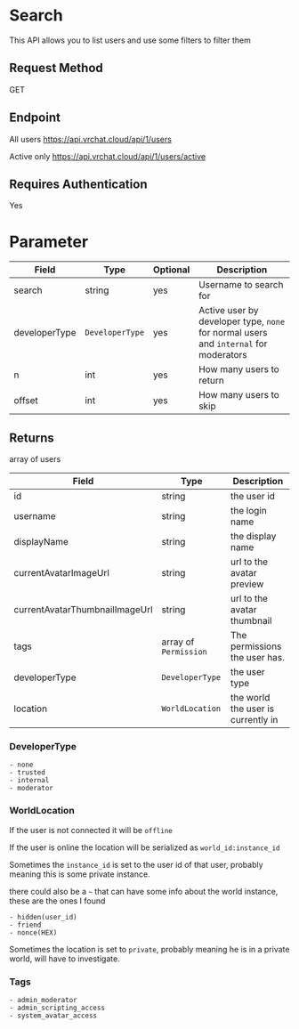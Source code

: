 # Search

This API allows you to list users and use some filters to filter them

## Request Method 
GET

## Endpoint
All users 
https://api.vrchat.cloud/api/1/users

Active only
https://api.vrchat.cloud/api/1/users/active

## Requires Authentication
Yes

# Parameter

Field | Type | Optional | Description
------|------|----------|------------
search | string | yes | Username to search for
developerType | `DeveloperType` | yes | Active user by developer type, `none` for normal users and `internal` for moderators
n | int | yes | How many users to return
offset | int | yes | How many users to skip

## Returns 

array of users

Field | Type | Description
------|------|------------
id | string | the user id
username | string | the login name
displayName | string | the display name
currentAvatarImageUrl | string | url to the avatar preview
currentAvatarThumbnailImageUrl | string | url to the avatar thumbnail
tags | array of `Permission` | The permissions the user has. 
developerType | `DeveloperType` | the user type
location | `WorldLocation` | the world the user is currently in

### DeveloperType

    - none
    - trusted
    - internal
    - moderator 

### WorldLocation

If the user is not connected it will be `offline`

If the user is online the location will be serialized as  `world_id:instance_id`

Sometimes the `instance_id` is set to the user id of that user, probably meaning this is some private instance.

there could also be a `~` that can have some info about the world instance, these are the ones I found

    - hidden(user_id)
    - friend
    - nonce(HEX)

Sometimes the location is set to `private`, probably meaning he is in a private world, will have to investigate.

### Tags

    - admin_moderator
    - admin_scripting_access
    - system_avatar_access
